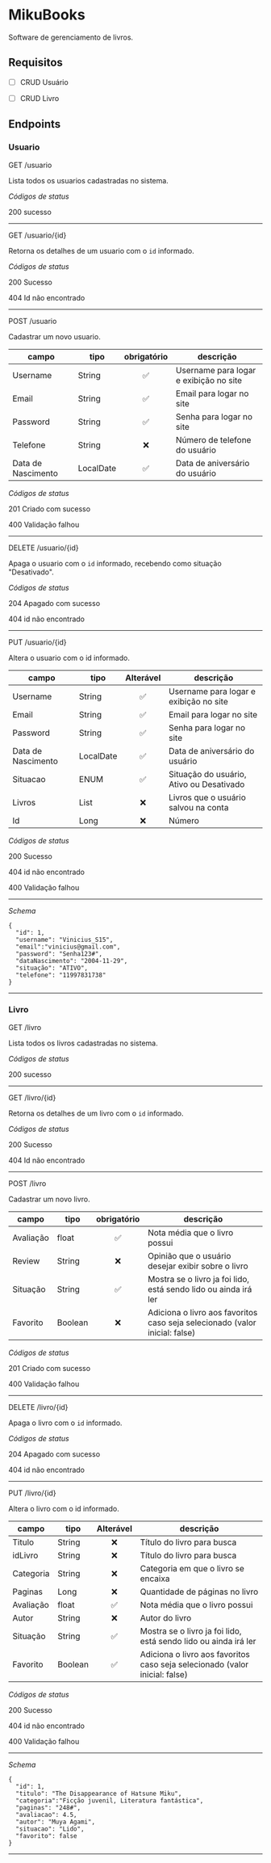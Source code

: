 # MikuBooks
Software de gerenciamento de livros.

## Requisitos

- [ ] CRUD Usuário
- [ ] CRUD Livro


## Endpoints

### Usuario

GET /usuario

Lista todos os usuarios cadastradas no sistema.

*Códigos de status*

200 sucesso

---

GET /usuario/{id}

Retorna os detalhes de um usuario com o `id` informado.

*Códigos de status*

200 Sucesso

404 Id não encontrado

---

POST /usuario

Cadastrar um novo usuario.

| campo | tipo | obrigatório | descrição 
|-------|------|:-------------:|----------
| Username | String | ✅ | Username para logar e exibição no site |
| Email | String | ✅ | Email para logar no site |
| Password | String | ✅ | Senha para logar no site |
| Telefone | String | ❌ | Número de telefone do usuário |
| Data de Nascimento | LocalDate | ✅ | Data de aniversário do usuário |

*Códigos de status*

201 Criado com sucesso

400 Validação falhou

---

DELETE /usuario/{id}

Apaga o usuario com o `id` informado, recebendo como situação "Desativado".

*Códigos de status*

204 Apagado com sucesso

404 id não encontrado

---

PUT /usuario/{id}

Altera o usuario com o id informado.

| campo | tipo | Alterável | descrição 
|-------|------|:-------------:|----------
| Username | String | ✅ | Username para logar e exibição no site |
| Email | String | ✅ | Email para logar no site |
| Password | String | ✅ | Senha para logar no site |
| Data de Nascimento | LocalDate | ✅ | Data de aniversário do usuário |
| Situacao | ENUM | ✅ | Situação do usuário, Ativo ou Desativado |
| Livros | List | ❌ | Livros que o usuário salvou na conta |
| Id | Long | ❌ | Número | Id do usuário para identificação |

*Códigos de status*

200 Sucesso

404 id não encontrado

400 Validação falhou

---

*Schema* 
```
{
  "id": 1,
  "username": "Vinicius_S15",
  "email":"vinicius@gmail.com",
  "password": "Senha123#",
  "dataNascimento": "2004-11-29",
  "situação": "ATIVO",
  "telefone": "11997831738"
}
```
---

### Livro

GET /livro

Lista todos os livros cadastradas no sistema.

*Códigos de status*

200 sucesso

---

GET /livro/{id}

Retorna os detalhes de um livro com o `id` informado.

*Códigos de status*

200 Sucesso

404 Id não encontrado

---

POST /livro

Cadastrar um novo livro.

| campo | tipo | obrigatório | descrição 
|-------|------|:-------------:|----------
| Avaliação | float | ✅ | Nota média que o livro possui |
| Review | String | ❌ | Opinião que o usuário desejar exibir sobre o livro |
| Situação | String | ✅ | Mostra se o livro ja foi lido, está sendo lido ou ainda irá ler |
| Favorito | Boolean | ❌ | Adiciona o livro aos favoritos caso seja selecionado (valor inicial: false) |


*Códigos de status*

201 Criado com sucesso

400 Validação falhou

---

DELETE /livro/{id}

Apaga o livro com o `id` informado.

*Códigos de status*

204 Apagado com sucesso

404 id não encontrado

---

PUT /livro/{id}

Altera o livro com o id informado.

| campo | tipo | Alterável | descrição 
|-------|------|:-------------:|----------
| Titulo | String | ❌ | Título do livro para busca |
| idLivro | String | ❌ | Título do livro para busca |
| Categoria | String | ❌ | Categoria em que o livro se encaixa |
| Paginas | Long | ❌ | Quantidade de páginas no livro |
| Avaliação | float | ✅ | Nota média que o livro possui |
| Autor | String | ❌ | Autor do livro |
| Situação | String | ✅ | Mostra se o livro ja foi lido, está sendo lido ou ainda irá ler |
| Favorito | Boolean | ✅ | Adiciona o livro aos favoritos caso seja selecionado (valor inicial: false) |

*Códigos de status*

200 Sucesso

404 id não encontrado

400 Validação falhou

---

*Schema* 
```
{
  "id": 1,
  "titulo": "The Disappearance of Hatsune Miku",
  "categoria":"Ficção juvenil, Literatura fantástica",
  "paginas": "248#",
  "avaliacao": 4.5,
  "autor": "Muya Agami",
  "situacao": "Lido",
  "favorito": false
}
```
---